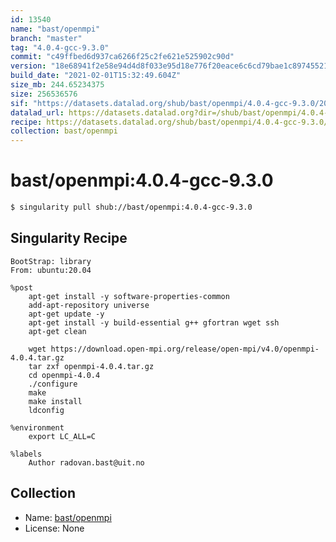 ```yaml
---
id: 13540
name: "bast/openmpi"
branch: "master"
tag: "4.0.4-gcc-9.3.0"
commit: "c49ffbed6d937ca6266f25c2fe621e525902c90d"
version: "18e68941f2e58e94d4d8f033e95d18e776f20eace6c6cd79bae1c897455212fc"
build_date: "2021-02-01T15:32:49.604Z"
size_mb: 244.65234375
size: 256536576
sif: "https://datasets.datalad.org/shub/bast/openmpi/4.0.4-gcc-9.3.0/2021-02-01-c49ffbed-18e68941/18e68941f2e58e94d4d8f033e95d18e776f20eace6c6cd79bae1c897455212fc.sif"
datalad_url: https://datasets.datalad.org?dir=/shub/bast/openmpi/4.0.4-gcc-9.3.0/2021-02-01-c49ffbed-18e68941/
recipe: https://datasets.datalad.org/shub/bast/openmpi/4.0.4-gcc-9.3.0/2021-02-01-c49ffbed-18e68941/Singularity
collection: bast/openmpi
---
```


# bast/openmpi:4.0.4-gcc-9.3.0

```bash
$ singularity pull shub://bast/openmpi:4.0.4-gcc-9.3.0
```

## Singularity Recipe

```singularity
BootStrap: library
From: ubuntu:20.04

%post
    apt-get install -y software-properties-common
    add-apt-repository universe
    apt-get update -y
    apt-get install -y build-essential g++ gfortran wget ssh
    apt-get clean

    wget https://download.open-mpi.org/release/open-mpi/v4.0/openmpi-4.0.4.tar.gz
    tar zxf openmpi-4.0.4.tar.gz
    cd openmpi-4.0.4
    ./configure
    make
    make install
    ldconfig

%environment
    export LC_ALL=C

%labels
    Author radovan.bast@uit.no
```

## Collection

 - Name: [bast/openmpi](https://github.com/bast/openmpi)
 - License: None

